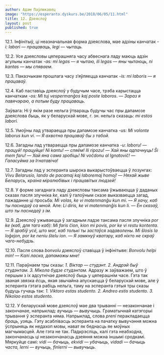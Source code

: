 ```yaml
---
author: Адам Паўлюкавец
image: "https://esperanto.dyskurs.be/2018/06/05/11.html"
title: 12. Дзеяслоў
layout: post
published: true
---
```



12.1. Інфінітыў, ці неазначальная форма дзеяслова, мае адзіны канчатак
*-i: labori* — *працаваць, legi* — *чытаць.*

12.2. Усе дзеясловы цяперашняга часу абвеснага ладу маюць адзін
агульны канчатак *-as: mi legas* — *я* *чытаю, ili legas* —
*яны чытаюць, ni kantas* — *мы спяваем.*

12.3. Паказчыкам прошлага часу з’яўляецца канчатак *-is: mi
laboris* — *я* *працаваў.*

12.4. Каб паставіць дзеяслоў у будучым часе, трэба карыстацца
канчаткам *-os: Mi tuj vespermanĝos kaj poste laboros*. —
*Зараз я павячэраю, а потым буду працаваць.*

Заўвага: Ні ў якім разе нельга ўтвараць будучы час пры дапамозе
дзеяслова *быць,* як у беларускай мове, г. зн. нельга сказаць:
*mi estos labori.*

12.5. Умоўны лад утвараецца пры дапамозе канчатка *-us: Mi
volonte laborus kun vi*. — *Я ахвотна працаваў бы з табой.*

12.6. Загадны лад утвараецца пры дапамозе канчатка *-u*:
*laboru!* — *працуй! працуйце!* *Ni kantu!* — *спяём! Ili
ripozu!* — *Хай яны адпачнуць! Ŝi mem faru!* — *Хай яна сама
зробіць! Ni voĉdonu al Ignatoviĉ!* — *Галасуйма за
Ігнатавіча!*

12.7. Загадны лад у эсперанта шырока выкарыстоўваецца ў лозунгах:
*Vivu Belarusio, lando de pacamaj kaj laboremaj homoj!* — *Няхай жыве
Беларусь, краіна міралюбівых і працавітых людзей!*

12.8. У форме загаднага ладу дзеясловы таксама ўжываюцца ў даданых
сказах пасля злучніка *ke*, калі ў галоўным сказе выказваецца
загад, пажаданне ці просьба: *Mi volas, ke vi matenmanĝu kun mi*. —
*Я хачу, каб ты паснедаў са мной.* Але: *Li diris, ke vi matenmanĝis
kun li.* — *Ён сказаў, што ты паснедаў з ім.*

12.9. Дзеяслоў ужываецца ў загадным ладзе таксама пасля злучніка *por
ke (каб, для таго каб): Mi faris ĉion*, *kion mi povis, por ke vi
restu kontenta*. — *Я зрабіў усё, што мог, каб толькі ты застаўся
задаволены. Mi ŝlosis la loĝejon, por ke neniu ŝtelu ion*. — *Я
замкнуў кватэру, каб ніхто не скраў чаго-небудзь.*

12.10. Пасля слова *bonvolu* дзеяслоў ставіцца ў інфінітыве: *Bonvolu
helpi min!* — *Калі ласка, дапамажы мне!*

12.11. Параўнаем тры сказы: *1. Віктар* — *студэнт. 2. Андрэй быў
студэнтам. 3. Мікола будзе студэнтам.* Адразу ж заўважаем, што ў
першым з іх адсутнічае дзеяслоў *быць* у цяперашнім часе. Гэта так
званая звязка *ёсць,* якая звычайна апускаецца ў беларускай мове,
але ў эсперанта гэтага рабіць нельга, таму на эсперанта гэтыя тры
сказы будуць гучаць так: *1. Viktoro estas studento. 2. Andreo
estis studento. 3. Nikolao estos studento.*

12.12. У беларускай мове дзеяслоў мае два трыванні — незакончанае і
закончанае, напрыклад: *вучыць* — *вывучыць.* Граматычнай катэгорыі
трывання ў эсперанта няма. Напрыклад, слова *preni* перакладаецца
*браць, узяць.* Гэту асаблівасць эсперанта на пачатку вывучэння
можна ўспрыняць як недахоп мовы, нават як беднасць яе моўных
магчымасцей. Але гэта не так. Падкрэсліць, калі гэта неабходна,
закончанасць ці незакончанасць дзеяння можна іншымі сродкамі. Мяркуйце
самі: *vidi* — *бачыць, ekvidi* — *убачыць, vidadi* — *бачыць часта,
lerni* — *вучыць, finlerni* — *вывучыць.*
